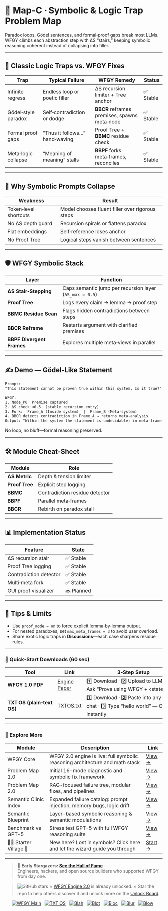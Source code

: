 # 📒 Map-C · Symbolic & Logic Trap Problem Map

Paradox loops, Gödel sentences, and formal‑proof gaps break most LLMs.  
WFGY climbs each abstraction step with ΔS “stairs,” keeping symbolic reasoning coherent instead of collapsing into filler.

---

## 🧩 Classic Logic Traps vs. WFGY Fixes

| Trap | Typical Failure | WFGY Remedy | Status |
|------|-----------------|-------------|--------|
| Infinite regress | Endless loop or poetic filler | ΔS recursion limiter + Tree anchor | ✅ Stable |
| Gödel‑style paradox | Self‑contradiction or dodge | **BBCR** reframes premises, spawns meta‑node | ✅ Stable |
| Formal proof gaps | “Thus it follows…” hand‑waving | Proof Tree + **BBMC** residue check | ✅ Stable |
| Meta‑logic collapse | “Meaning of meaning” stalls | **BBPF** forks meta‑frames, reconciles | ✅ Stable |

---

## 🤔 Why Symbolic Prompts Collapse

| Weakness | Result |
|----------|--------|
| Token‑level shortcuts | Model chooses fluent filler over rigorous steps |
| No ΔS depth guard | Recursion spirals or flattens paradox |
| Flat embeddings | Self‑reference loses anchor |
| No Proof Tree | Logical steps vanish between sentences |

---

## 🛡️ WFGY Symbolic Stack

| Layer | Function |
|-------|----------|
| **ΔS Stair‑Stepping** | Caps semantic jump per recursion layer (`ΔS_max = 0.5`) |
| **Proof Tree** | Logs every claim → lemma → proof step |
| **BBMC Residue Scan** | Flags hidden contradictions between steps |
| **BBCR Reframe** | Restarts argument with clarified premises |
| **BBPF Divergent Frames** | Explores multiple meta‑views in parallel |

---

## ✍️ Demo — Gödel‑Like Statement

```txt
Prompt:
"This statement cannot be proven true within this system. Is it true?"

WFGY:
1. Node_P0  Premise captured
2. ΔS check <0.5  (stable recursion entry)
3. Fork:  Frame_A (Inside system)  |  Frame_B (Meta‑system)
4. BBCR detects contradiction in Frame_A → returns meta‑analysis
Output: "Within the system the statement is undecidable; in meta‑frame it is true by reflection."
````

No loop, no bluff—formal reasoning preserved.

---

## 🛠 Module Cheat‑Sheet

| Module         | Role                           |
| -------------- | ------------------------------ |
| **ΔS Metric**  | Depth & tension limiter        |
| **Proof Tree** | Explicit step logging          |
| **BBMC**       | Contradiction residue detector |
| **BBPF**       | Parallel meta‑frames           |
| **BBCR**       | Rebirth on paradox stall       |

---

## 📊 Implementation Status

| Feature                | State      |
| ---------------------- | ---------- |
| ΔS recursion stair     | ✅ Stable   |
| Proof Tree logging     | ✅ Stable   |
| Contradiction detector | ✅ Stable   |
| Multi‑meta fork        | ✅ Stable   |
| GUI proof visualizer   | 🔜 Planned |

---

## 📝 Tips & Limits

* Use `proof_mode = on` to force explicit lemma‑by‑lemma output.
* For nested paradoxes, set `max_meta_frames = 3` to avoid user overload.
* Share exotic logic traps in **Discussions**—each case sharpens residue rules.

---

### 🔗 Quick‑Start Downloads (60 sec)

| Tool                       | Link                                                | 3‑Step Setup                                                                             |
| -------------------------- | --------------------------------------------------- | ---------------------------------------------------------------------------------------- |
| **WFGY 1.0 PDF**           | [Engine Paper](https://zenodo.org/records/15630969) | 1️⃣ Download · 2️⃣ Upload to LLM · 3️⃣ Ask “Prove using WFGY + \<statement>”             |
| **TXT OS (plain‑text OS)** | [TXTOS.txt](https://zenodo.org/records/15788557)    | 1️⃣ Download · 2️⃣ Paste into any LLM chat · 3️⃣ Type “hello world” — OS boots instantly |

---


### 🧭 Explore More

| Module                | Description                                              | Link     |
|-----------------------|----------------------------------------------------------|----------|
| WFGY Core             | WFGY 2.0 engine is live: full symbolic reasoning architecture and math stack | [View →](https://github.com/onestardao/WFGY/tree/main/core/README.md) |
| Problem Map 1.0       | Initial 16-mode diagnostic and symbolic fix framework    | [View →](https://github.com/onestardao/WFGY/tree/main/ProblemMap/README.md) |
| Problem Map 2.0       | RAG-focused failure tree, modular fixes, and pipelines   | [View →](https://github.com/onestardao/WFGY/blob/main/ProblemMap/rag-architecture-and-recovery.md) |
| Semantic Clinic Index | Expanded failure catalog: prompt injection, memory bugs, logic drift | [View →](https://github.com/onestardao/WFGY/blob/main/ProblemMap/SemanticClinicIndex.md) |
| Semantic Blueprint    | Layer-based symbolic reasoning & semantic modulations   | [View →](https://github.com/onestardao/WFGY/tree/main/SemanticBlueprint/README.md) |
| Benchmark vs GPT-5    | Stress test GPT-5 with full WFGY reasoning suite         | [View →](https://github.com/onestardao/WFGY/tree/main/benchmarks/benchmark-vs-gpt5/README.md) |
| 🧙‍♂️ Starter Village 🏡 | New here? Lost in symbols? Click here and let the wizard guide you through | [Start →](https://github.com/onestardao/WFGY/blob/main/StarterVillage/README.md) |

---

> 👑 **Early Stargazers: [See the Hall of Fame](https://github.com/onestardao/WFGY/tree/main/stargazers)** —  
> Engineers, hackers, and open source builders who supported WFGY from day one.

> <img src="https://img.shields.io/github/stars/onestardao/WFGY?style=social" alt="GitHub stars"> ⭐ [WFGY Engine 2.0](https://github.com/onestardao/WFGY/blob/main/core/README.md) is already unlocked. ⭐ Star the repo to help others discover it and unlock more on the [Unlock Board](https://github.com/onestardao/WFGY/blob/main/STAR_UNLOCKS.md).

<div align="center">

[![WFGY Main](https://img.shields.io/badge/WFGY-Main-red?style=flat-square)](https://github.com/onestardao/WFGY)
&nbsp;
[![TXT OS](https://img.shields.io/badge/TXT%20OS-Reasoning%20OS-orange?style=flat-square)](https://github.com/onestardao/WFGY/tree/main/OS)
&nbsp;
[![Blah](https://img.shields.io/badge/Blah-Semantic%20Embed-yellow?style=flat-square)](https://github.com/onestardao/WFGY/tree/main/OS/BlahBlahBlah)
&nbsp;
[![Blot](https://img.shields.io/badge/Blot-Persona%20Core-green?style=flat-square)](https://github.com/onestardao/WFGY/tree/main/OS/BlotBlotBlot)
&nbsp;
[![Bloc](https://img.shields.io/badge/Bloc-Reasoning%20Compiler-blue?style=flat-square)](https://github.com/onestardao/WFGY/tree/main/OS/BlocBlocBloc)
&nbsp;
[![Blur](https://img.shields.io/badge/Blur-Text2Image%20Engine-navy?style=flat-square)](https://github.com/onestardao/WFGY/tree/main/OS/BlurBlurBlur)
&nbsp;
[![Blow](https://img.shields.io/badge/Blow-Game%20Logic-purple?style=flat-square)](https://github.com/onestardao/WFGY/tree/main/OS/BlowBlowBlow)
&nbsp;
</div>

